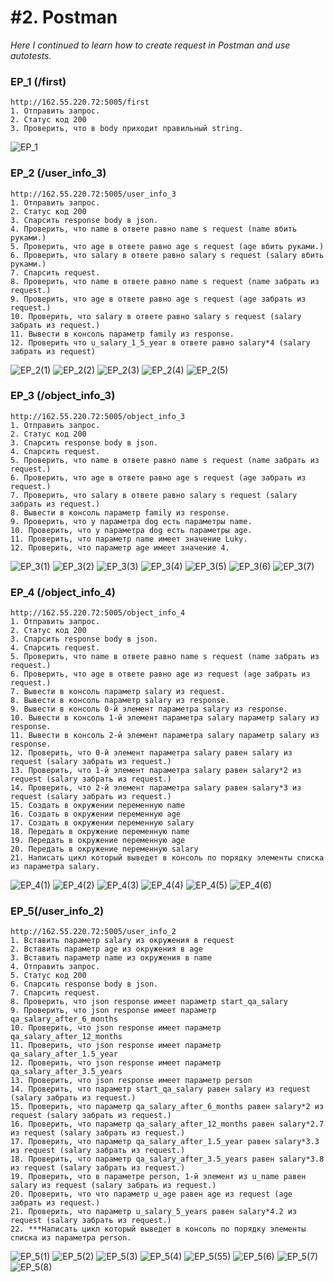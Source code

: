 # #2. Postman
*Here I continued to learn how to create request in Postman and use autotests.*
### EP_1 (/first)  
```
http://162.55.220.72:5005/first
1. Отправить запрос.
2. Статус код 200
3. Проверить, что в body приходит правильный string.
```
![EP_1](https://github.com/artemlat/postman_hw_2/blob/main/EP_1.png)

### EP_2 (/user_info_3)

```
http://162.55.220.72:5005/user_info_3
1. Отправить запрос.
2. Статус код 200
3. Спарсить response body в json.
4. Проверить, что name в ответе равно name s request (name вбить руками.)
5. Проверить, что age в ответе равно age s request (age вбить руками.)
6. Проверить, что salary в ответе равно salary s request (salary вбить руками.)
7. Спарсить request.
8. Проверить, что name в ответе равно name s request (name забрать из request.)
9. Проверить, что age в ответе равно age s request (age забрать из request.)
10. Проверить, что salary в ответе равно salary s request (salary забрать из request.)
11. Вывести в консоль параметр family из response.
12. Проверить что u_salary_1_5_year в ответе равно salary*4 (salary забрать из request)
```
![EP_2(1)](https://github.com/artemlat/postman_hw_2/blob/main/EP_2(1).png)
![EP_2(2)](https://github.com/artemlat/postman_hw_2/blob/main/EP_2(2).png)
![EP_2(3)](https://github.com/artemlat/postman_hw_2/blob/main/EP_2(3).png)
![EP_2(4)](https://github.com/artemlat/postman_hw_2/blob/main/EP_2(4).png)
![EP_2(5)](https://github.com/artemlat/postman_hw_2/blob/main/EP_2(5).png)

### EP_3 (/object_info_3)

```
http://162.55.220.72:5005/object_info_3
1. Отправить запрос.
2. Статус код 200
3. Спарсить response body в json.
4. Спарсить request.
5. Проверить, что name в ответе равно name s request (name забрать из request.)
6. Проверить, что age в ответе равно age s request (age забрать из request.)
7. Проверить, что salary в ответе равно salary s request (salary забрать из request.)
8. Вывести в консоль параметр family из response.
9. Проверить, что у параметра dog есть параметры name.
10. Проверить, что у параметра dog есть параметры age.
11. Проверить, что параметр name имеет значение Luky.
12. Проверить, что параметр age имеет значение 4.
```

![EP_3(1)](https://github.com/artemlat/postman_hw_2/blob/main/EP_3(1).png)
![EP_3(2)](https://github.com/artemlat/postman_hw_2/blob/main/EP_3(2).png)
![EP_3(3)](https://github.com/artemlat/postman_hw_2/blob/main/EP_3(3).png)
![EP_3(4)](https://github.com/artemlat/postman_hw_2/blob/main/EP_3(4).png)
![EP_3(5)](https://github.com/artemlat/postman_hw_2/blob/main/EP_3(5).png)
![EP_3(6)](https://github.com/artemlat/postman_hw_2/blob/main/EP_3(6).png)
![EP_3(7)](https://github.com/artemlat/postman_hw_2/blob/main/EP_3(7).png)

### EP_4 (/object_info_4)

```
http://162.55.220.72:5005/object_info_4
1. Отправить запрос.
2. Статус код 200
3. Спарсить response body в json.
4. Спарсить request.
5. Проверить, что name в ответе равно name s request (name забрать из request.)
6. Проверить, что age в ответе равно age из request (age забрать из request.)
7. Вывести в консоль параметр salary из request.
8. Вывести в консоль параметр salary из response.
9. Вывести в консоль 0-й элемент параметра salary из response.
10. Вывести в консоль 1-й элемент параметра salary параметр salary из response.
11. Вывести в консоль 2-й элемент параметра salary параметр salary из response.
12. Проверить, что 0-й элемент параметра salary равен salary из request (salary забрать из request.)
13. Проверить, что 1-й элемент параметра salary равен salary*2 из request (salary забрать из request.)
14. Проверить, что 2-й элемент параметра salary равен salary*3 из request (salary забрать из request.)
15. Создать в окружении переменную name
16. Создать в окружении переменную age
17. Создать в окружении переменную salary
18. Передать в окружение переменную name
19. Передать в окружение переменную age
20. Передать в окружение переменную salary
21. Написать цикл который выведет в консоль по порядку элементы списка из параметра salary.
```
![EP_4(1)](https://github.com/artemlat/postman_hw_2/blob/main/EP_4(1).png)
![EP_4(2)](https://github.com/artemlat/postman_hw_2/blob/main/EP_4(22).png)
![EP_4(3)](https://github.com/artemlat/postman_hw_2/blob/main/EP_4(3).png)
![EP_4(4)](https://github.com/artemlat/postman_hw_2/blob/main/EP_4(4).png)
![EP_4(5)](https://github.com/artemlat/postman_hw_2/blob/main/EP_4(5).png)
![EP_4(6)](https://github.com/artemlat/postman_hw_2/blob/main/EP_4(6).png)

### EP_5(/user_info_2)

```
http://162.55.220.72:5005/user_info_2
1. Вставить параметр salary из окружения в request
2. Вставить параметр age из окружения в age
3. Вставить параметр name из окружения в name
4. Отправить запрос.
5. Статус код 200
6. Спарсить response body в json.
7. Спарсить request.
8. Проверить, что json response имеет параметр start_qa_salary
9. Проверить, что json response имеет параметр qa_salary_after_6_months
10. Проверить, что json response имеет параметр qa_salary_after_12_months
11. Проверить, что json response имеет параметр qa_salary_after_1.5_year
12. Проверить, что json response имеет параметр qa_salary_after_3.5_years
13. Проверить, что json response имеет параметр person
14. Проверить, что параметр start_qa_salary равен salary из request (salary забрать из request.)
15. Проверить, что параметр qa_salary_after_6_months равен salary*2 из request (salary забрать из request.)
16. Проверить, что параметр qa_salary_after_12_months равен salary*2.7 из request (salary забрать из request.)
17. Проверить, что параметр qa_salary_after_1.5_year равен salary*3.3 из request (salary забрать из request.)
18. Проверить, что параметр qa_salary_after_3.5_years равен salary*3.8 из request (salary забрать из request.)
19. Проверить, что в параметре person, 1-й элемент из u_name равен salary из request (salary забрать из request.)
20. Проверить, что что параметр u_age равен age из request (age забрать из request.)
21. Проверить, что параметр u_salary_5_years равен salary*4.2 из request (salary забрать из request.)
22. ***Написать цикл который выведет в консоль по порядку элементы списка из параметра person.
```
![EP_5(1)](https://github.com/artemlat/postman_hw_2/blob/main/EP_5(1_5008).png)
![EP_5(2)](https://github.com/artemlat/postman_hw_2/blob/main/EP_5(2).png)
![EP_5(3)](https://github.com/artemlat/postman_hw_2/blob/main/EP_5(3).png)
![EP_5(4)](https://github.com/artemlat/postman_hw_2/blob/main/EP_5(4).png)
![EP_5(55)](https://github.com/artemlat/postman_hw_2/blob/main/EP_5(55).png)
![EP_5(6)](https://github.com/artemlat/postman_hw_2/blob/main/EP_5(6).png)
![EP_5(7)](https://github.com/artemlat/postman_hw_2/blob/main/EP_5(7).png)
![EP_5(8)](https://github.com/artemlat/postman_hw_2/blob/main/EP_5(8).png)
